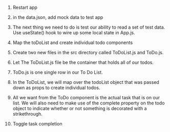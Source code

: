 
1. Restart app
2. in the data.json, add mock data to test app
3. The next thing we need to do is test our ability to read a set of test data. Use useState() hook to wire up some local state in App.js.
4.  Map the toDoList and create individual todo components
5. Create two new files in the src directory called ToDoList.js and ToDo.js.
6. Let The ToDoList.js file be the container that holds all of our todos.
7.  ToDo.js is one single row in our To Do List.
8. In the ToDoList, we will map over the todoList object that was passed down as props to create individual todos.
9. All we want from the ToDo component is the actual task that is on our list. We will also need to make use of the complete property on the todo object to indicate whether or not something is decorated with a strikethrough.

10. Toggle task completion


